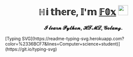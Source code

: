 <h1 align="center">ℍ𝕚 𝕥𝕙𝕖𝕣𝕖, 𝕀'𝕞 <a href="https://t.me/Qwider" target="_blank">𝔽𝟘𝕩</a> 
<img src="https://github.com/blackcater/blackcater/raw/main/images/Hi.gif" height="32"/></h1>
<h3 align="center">𝓘 𝓵𝓮𝓪𝓻𝓷  𝓟𝔂𝓽𝓱𝓸𝓷, 𝓗𝓣𝓜𝓛, 𝓖𝓸𝓵𝓪𝓷𝓰.</h3>
[Typing SVG](https://readme-typing-svg.herokuapp.com?color=%2336BCF7&lines=Computer+science+student)](https://git.io/typing-svg)

